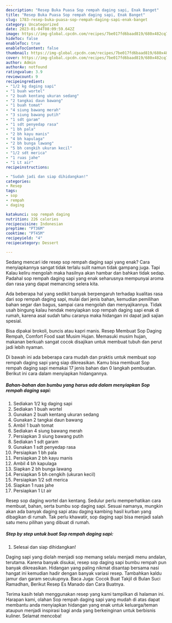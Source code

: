 ```yaml
---
description: "Resep Buka Puasa Sop rempah daging sapi, Enak Banget"
title: "Resep Buka Puasa Sop rempah daging sapi, Enak Banget"
slug: 1783-resep-buka-puasa-sop-rempah-daging-sapi-enak-banget
category: Uncategorized
date: 2023-01-04T08:09:59.642Z
image: https://img-global.cpcdn.com/recipes/7be017fd6baad819/680x482cq70/sop-rempah-daging-sapi-foto-resep-utama.jpg
hideToc: false
enableToc: true
enableTocContent: false
thumbnail: https://img-global.cpcdn.com/recipes/7be017fd6baad819/680x482cq70/sop-rempah-daging-sapi-foto-resep-utama.jpg
cover: https://img-global.cpcdn.com/recipes/7be017fd6baad819/680x482cq70/sop-rempah-daging-sapi-foto-resep-utama.jpg
author: Admin
authorAv: notfound
ratingvalue: 3.9
reviewcount: 9
recipeingredient:
- "1/2 kg daging sapi"
- "1 buah wortel"
- "2 buah kentang ukuran sedang"
- "2 tangkai daun bawang"
- "1 buah tomat"
- "4 siung bawang merah"
- "3 siung bawang putih"
- "1 sdt garam"
- "1 sdt penyedap rasa"
- "1 bh pala"
- "2 bh kayu manis"
- "4 bh kapulaga"
- "2 bh bunga lawang"
- "5 bh cengkih ukuran kecil"
- "1/2 sdt merica"
- "1 ruas jahe"
- "1 Lt air"
recipeinstructions:

- "Sudah jadi dan siap dihidangkan!"
categories:
- Resep
tags:
- sop
- rempah
- daging

katakunci: sop rempah daging 
nutrition: 226 calories
recipecuisine: Indonesian
preptime: "PT36M"
cooktime: "PT45M"
recipeyield: "4"
recipecategory: Dessert

---
```



Sedang mencari ide resep sop rempah daging sapi yang enak? Cara menyiapkannya sangat tidak terlalu sulit namun tidak gampang juga. Tapi Kalau keliru mengolah maka hasilnya akan hambar dan bahkan tidak sedap. Padahal sop rempah daging sapi yang enak seharusnya mempunyai aroma dan rasa yang dapat memancing selera kita.


Ada beberapa hal yang sedikit banyak berpengaruh terhadap kualitas rasa dari sop rempah daging sapi, mulai dari jenis bahan, kemudian pemilihan bahan segar dan bagus, sampai cara mengolah dan menyajikannya. Tidak usah bingung kalau hendak menyiapkan sop rempah daging sapi enak di rumah, karena asal sudah tahu caranya maka hidangan ini dapat jadi sajian spesial.

Bisa dipakai brokoli, buncis atau kapri manis. Resep Membuat Sop Daging Rempah, Comfort Food saat Musim Hujan. Memasuki musim hujan, makanan berkuah sangat cocok disajikan untuk membuat tubuh dan perut jadi lebih nyaman.


Di bawah ini ada beberapa cara mudah dan praktis untuk membuat sop rempah daging sapi yang siap dikreasikan. Kamu bisa membuat Sop rempah daging sapi memakai 17 jenis bahan dan 0 langkah pembuatan. Berikut ini cara dalam menyiapkan hidangannya.

<!--inarticleads1-->

##### Bahan-bahan dan bumbu yang harus ada dalam menyiapkan Sop rempah daging sapi:

1. Sediakan 1/2 kg daging sapi
1. Sediakan 1 buah wortel
1. Gunakan 2 buah kentang ukuran sedang
1. Gunakan 2 tangkai daun bawang
1. Ambil 1 buah tomat
1. Sediakan 4 siung bawang merah
1. Persiapkan 3 siung bawang putih
1. Sediakan 1 sdt garam
1. Gunakan 1 sdt penyedap rasa
1. Persiapkan 1 bh pala
1. Persiapkan 2 bh kayu manis
1. Ambil 4 bh kapulaga
1. Siapkan 2 bh bunga lawang
1. Persiapkan 5 bh cengkih (ukuran kecil)
1. Persiapkan 1/2 sdt merica
1. Siapkan 1 ruas jahe
1. Persiapkan 1 Lt air


Resep sop daging wortel dan kentang. Sedulur perlu memperhatikan cara membuat, bahan, serta bumbu sop daging sapi. Sesuai namanya, mungkin akan ada banyak daging sapi atau daging kambing hasil kurban yang dibagikan di rumah. Tak perlu khawatir, sop daging sapi bisa menjadi salah satu menu pilihan yang dibuat di rumah. 

<!--inarticleads2-->

##### Step by step untuk buat Sop rempah daging sapi:


1. Selesai dan siap dihidangkan!

Daging sapi yang diolah menjadi sop memang selalu menjadi menu andalan, terutama. Karena banyak disukai, resep sop daging sapi bumbu rempah pun banyak dikreasikan. Hidangan yang paling nikmat disantap bersama nasi hangat ini kemudian hadir dengan banyak variasi resep. Tambahkan kaldu jamur dan garam secukupnya. Baca Juga: Cocok Buat Takjil di Bulan Suci Ramadhan, Berikut Resep Es Manado dan Cara Buatnya. 

Terima kasih telah menggunakan resep yang kami tampilkan di halaman ini. Harapan kami, olahan Sop rempah daging sapi yang mudah di atas dapat membantu anda menyiapkan hidangan yang enak untuk keluarga/teman ataupun menjadi inspirasi bagi anda yang berkeinginan untuk berbisnis kuliner. Selamat mencoba!
